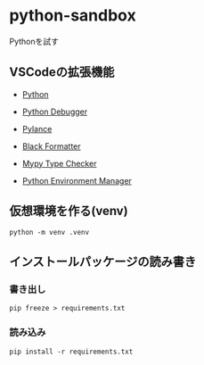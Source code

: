 # python-sandbox

Pythonを試す

## VSCodeの拡張機能

- [Python](https://marketplace.visualstudio.com/items?itemName=ms-python.python)
- [Python Debugger](https://marketplace.visualstudio.com/items?itemName=ms-python.debugpy)
- [Pylance](https://marketplace.visualstudio.com/items?itemName=ms-python.vscode-pylance)
- [Black Formatter](https://marketplace.visualstudio.com/items?itemName=ms-python.black-formatter)
- [Mypy Type Checker](https://marketplace.visualstudio.com/items?itemName=ms-python.mypy-type-checker)

- [Python Environment Manager](https://marketplace.visualstudio.com/items?itemName=donjayamanne.python-environment-manager)


## 仮想環境を作る(venv)

```
python -m venv .venv
```


## インストールパッケージの読み書き

### 書き出し

```
pip freeze > requirements.txt
```

### 読み込み

```
pip install -r requirements.txt
```